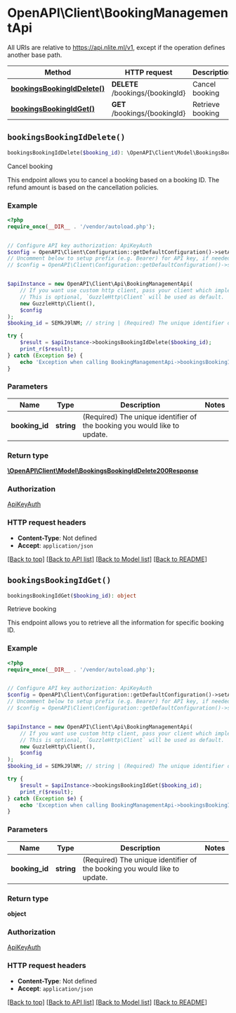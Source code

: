 # OpenAPI\Client\BookingManagementApi

All URIs are relative to https://api.nlite.ml/v1, except if the operation defines another base path.

| Method | HTTP request | Description |
| ------------- | ------------- | ------------- |
| [**bookingsBookingIdDelete()**](BookingManagementApi.md#bookingsBookingIdDelete) | **DELETE** /bookings/{bookingId} | Cancel booking |
| [**bookingsBookingIdGet()**](BookingManagementApi.md#bookingsBookingIdGet) | **GET** /bookings/{bookingId} | Retrieve booking |


## `bookingsBookingIdDelete()`

```php
bookingsBookingIdDelete($booking_id): \OpenAPI\Client\Model\BookingsBookingIdDelete200Response
```

Cancel booking

This endpoint allows you to cancel a booking based on a booking ID. The refund amount is based on the cancellation policies. <!-- theme: danger -->

### Example

```php
<?php
require_once(__DIR__ . '/vendor/autoload.php');


// Configure API key authorization: ApiKeyAuth
$config = OpenAPI\Client\Configuration::getDefaultConfiguration()->setApiKey('X-API-Key', 'YOUR_API_KEY');
// Uncomment below to setup prefix (e.g. Bearer) for API key, if needed
// $config = OpenAPI\Client\Configuration::getDefaultConfiguration()->setApiKeyPrefix('X-API-Key', 'Bearer');


$apiInstance = new OpenAPI\Client\Api\BookingManagementApi(
    // If you want use custom http client, pass your client which implements `GuzzleHttp\ClientInterface`.
    // This is optional, `GuzzleHttp\Client` will be used as default.
    new GuzzleHttp\Client(),
    $config
);
$booking_id = SEMkJ9lNM; // string | (Required) The unique identifier of the booking you would like to update.

try {
    $result = $apiInstance->bookingsBookingIdDelete($booking_id);
    print_r($result);
} catch (Exception $e) {
    echo 'Exception when calling BookingManagementApi->bookingsBookingIdDelete: ', $e->getMessage(), PHP_EOL;
}
```

### Parameters

| Name | Type | Description  | Notes |
| ------------- | ------------- | ------------- | ------------- |
| **booking_id** | **string**| (Required) The unique identifier of the booking you would like to update. | |

### Return type

[**\OpenAPI\Client\Model\BookingsBookingIdDelete200Response**](../Model/BookingsBookingIdDelete200Response.md)

### Authorization

[ApiKeyAuth](../../README.md#ApiKeyAuth)

### HTTP request headers

- **Content-Type**: Not defined
- **Accept**: `application/json`

[[Back to top]](#) [[Back to API list]](../../README.md#endpoints)
[[Back to Model list]](../../README.md#models)
[[Back to README]](../../README.md)

## `bookingsBookingIdGet()`

```php
bookingsBookingIdGet($booking_id): object
```

Retrieve booking

This endpoint allows you to retrieve all the information for specific booking ID.

### Example

```php
<?php
require_once(__DIR__ . '/vendor/autoload.php');


// Configure API key authorization: ApiKeyAuth
$config = OpenAPI\Client\Configuration::getDefaultConfiguration()->setApiKey('X-API-Key', 'YOUR_API_KEY');
// Uncomment below to setup prefix (e.g. Bearer) for API key, if needed
// $config = OpenAPI\Client\Configuration::getDefaultConfiguration()->setApiKeyPrefix('X-API-Key', 'Bearer');


$apiInstance = new OpenAPI\Client\Api\BookingManagementApi(
    // If you want use custom http client, pass your client which implements `GuzzleHttp\ClientInterface`.
    // This is optional, `GuzzleHttp\Client` will be used as default.
    new GuzzleHttp\Client(),
    $config
);
$booking_id = SEMkJ9lNM; // string | (Required) The unique identifier of the booking you would like to update.

try {
    $result = $apiInstance->bookingsBookingIdGet($booking_id);
    print_r($result);
} catch (Exception $e) {
    echo 'Exception when calling BookingManagementApi->bookingsBookingIdGet: ', $e->getMessage(), PHP_EOL;
}
```

### Parameters

| Name | Type | Description  | Notes |
| ------------- | ------------- | ------------- | ------------- |
| **booking_id** | **string**| (Required) The unique identifier of the booking you would like to update. | |

### Return type

**object**

### Authorization

[ApiKeyAuth](../../README.md#ApiKeyAuth)

### HTTP request headers

- **Content-Type**: Not defined
- **Accept**: `application/json`

[[Back to top]](#) [[Back to API list]](../../README.md#endpoints)
[[Back to Model list]](../../README.md#models)
[[Back to README]](../../README.md)
